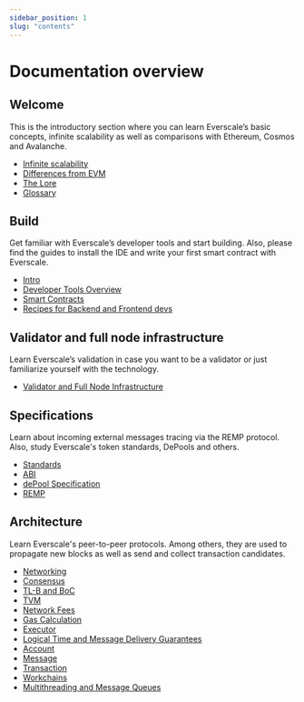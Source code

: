 ```yaml
---
sidebar_position: 1
slug: "contents"
---
```


# Documentation overview

## Welcome

This is the introductory section where you can learn Everscale’s basic concepts, infinite scalability as well as comparisons with Ethereum, Cosmos and Avalanche. 

- [Infinite scalability](infinite-scalability.md)
- [Differences from EVM](differences-from-evm.md)
- [The Lore](lore.md)
- [Glossary](concepts.md)

## Build 

Get familiar with Everscale’s developer tools and start building. Also, please find the guides to install the IDE and write your first smart contract with Everscale. 

- [Intro](../develop/intro.md)
- [Developer Tools Overview](../develop/tools-overview.md)
- [Smart Contracts](../develop/smart-contracts/)
- [Recipes for Backend and Frontend devs](../develop/recipes)

## Validator and full node infrastructure 

Learn Everscale’s validation in case you want to be a validator or just familiarize yourself with the technology. 

- [Validator and Full Node Infrastructure](../validate.md)

## Specifications

Learn about incoming external messages tracing via the REMP protocol. Also, study Everscale's token standards, DePools and others.

- [Standards](../standard/)
- [ABI](../spec/10-abi.md)
- [dePool Specification](../spec/20-depool-specification.md)
- [REMP](../arch/networking/remp.md)

## Architecture  

Learn Everscale's peer-to-peer protocols. Among others, they are used to propagate new blocks as well as send and collect transaction candidates. 

- [Networking](../arch/networking/)
- [Consensus](../arch/consensus/)
- [TL-B and BoC](../arch/07-tlb-and-boc.md)
- [TVM](../arch/10-tvm.md)
- [Network Fees](../arch/25-fee-calculation.md)
- [Gas Calculation](../arch/30-managing-gas.md)
- [Executor](../arch/35-executor.md)
- [Logical Time and Message Delivery Guarantees](../arch/37-logic-time.md)
- [Account](../arch/40-accounts.md)
- [Message](../arch/45-message.md)
- [Transaction](../arch/50-transactions.md)
- [Workchains](../arch/70-workchains.md)
- [Multithreading and Message Queues](../arch/80-multithreading.md)

